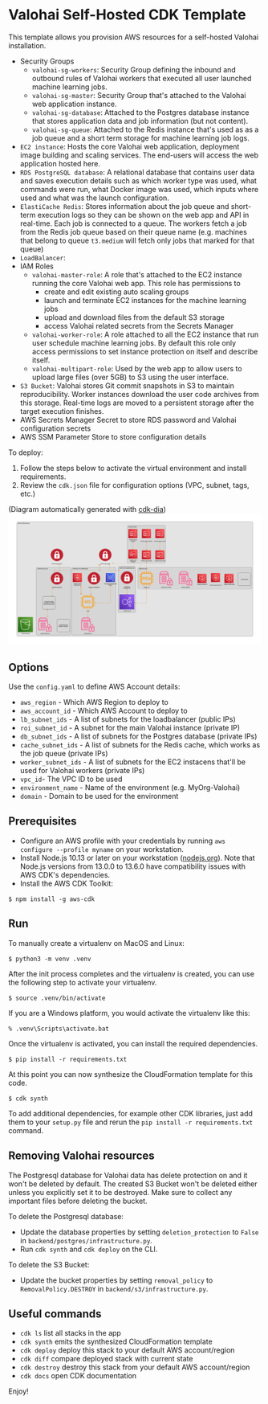 # Valohai Self-Hosted CDK Template

This template allows you provision AWS resources for a self-hosted Valohai installation.

* Security Groups
    * `valohai-sg-workers`: Security Group defining the inbound and outbound rules of Valohai workers that executed all user launched machine learning jobs.
    * `valohai-sg-master`: Security Group that's attached to the Valohai web application instance.
    * `valohai-sg-database`: Attached to the Postgres database instance that stores application data and job information (but not content).
    * `valohai-sg-queue`: Attached to the Redis instance that's used as as a job queue and a short term storage for machine learning job logs. 
* `EC2 instance`: Hosts the core Valohai web application, deployment image building and scaling services. The end-users will access the web application hosted here.
* `RDS PostgreSQL database`: A relational database that contains user data and saves execution details such as which worker type was used, what commands were run, what Docker image was used, which inputs where used and what was the launch configuration.
* `ElastiCache Redis`: Stores information about the job queue and short-term execution logs so they can be shown on the web app and API in real-time. Each job is connected to a queue. The workers fetch a job from the Redis job queue based on their queue name (e.g. machines that belong to queue `t3.medium` will fetch only jobs that marked for that queue)
* `LoadBalancer`: 
* IAM Roles
    * `valohai-master-role`: A role that's attached to the EC2 instance running the core Valohai web app. This role has permissions to
        * create and edit existing auto scaling groups 
        * launch and terminate EC2 instances for the machine learning jobs
        * upload and download files from the default S3 storage
        * access Valohai related secrets from the Secrets Manager
    * `valohai-worker-role`: A role attached to all the EC2 instance that run user schedule machine learning jobs. By default this role only access permissions to set instance protection on itself and describe itself.
    * `valohai-multipart-role`: Used by the web app to allow users to upload large files (over 5GB) to S3 using the user interface.
* `S3 Bucket`: Valohai stores Git commit snapshots in S3 to maintain reproducibility. Worker instances download the user code archives from this storage.
Real-time logs are moved to a persistent storage after the target execution finishes.
* AWS Secrets Manager Secret to store RDS password and Valohai configuration secrets
* AWS SSM Parameter Store to store configuration details

To deploy:
1. Follow the steps below to activate the virtual environment and install requirements.
2. Review the `cdk.json` file for configuration options (VPC, subnet, tags, etc.)

(Diagram automatically generated with [cdk-dia](https://github.com/pistazie/cdk-dia))
![Autogenerated Diagram](diagram.png)

## Options

Use the `config.yaml` to define AWS Account details:

* `aws_region` - Which AWS Region to deploy to
* `aws_account_id` - Which AWS Account to deploy to
* `lb_subnet_ids` - A list of subnets for the loadbalancer (public IPs)
* `roi_subnet_id` - A subnet for the main Valohai instance (private IP)
* `db_subnet_ids` - A list of subnets for the Postgres database (private IPs)
* `cache_subnet_ids` - A list of subnets for the Redis cache, which works as the job queue (private IPs)
* `worker_subnet_ids` - A list of subnets for the EC2 instacens that'll be used for Valohai workers (private IPs)
* `vpc_id`- The VPC ID to be used
* `environment_name` - Name of the environment (e.g. MyOrg-Valohai)
* `domain` - Domain to be used for the environment

## Prerequisites

* Configure an AWS profile with your credentials by running `aws configure --profile myname` on your workstation.
* Install Node.js 10.13 or later on your workstation ([nodejs.org](https://nodejs.org/en)). Note that Node.js versions from 13.0.0 to 13.6.0 have compatibility issues with AWS CDK's dependencies. 
* Install the AWS CDK Toolkit:

```
$ npm install -g aws-cdk
```

## Run

To manually create a virtualenv on MacOS and Linux:

```
$ python3 -m venv .venv
```

After the init process completes and the virtualenv is created, you can use the following
step to activate your virtualenv.

```
$ source .venv/bin/activate
```

If you are a Windows platform, you would activate the virtualenv like this:

```
% .venv\Scripts\activate.bat
```

Once the virtualenv is activated, you can install the required dependencies.

```
$ pip install -r requirements.txt
```

At this point you can now synthesize the CloudFormation template for this code.

```
$ cdk synth
```

To add additional dependencies, for example other CDK libraries, just add
them to your `setup.py` file and rerun the `pip install -r requirements.txt`
command.

## Removing Valohai resources

The Postgresql database for Valohai data has delete protection on and it won't be deleted by default. The created S3 Bucket won't be deleted either unless you explicitly set it to be destroyed. Make sure to collect any important files before deleting the bucket. 

To delete the Postgresql database:

* Update the database properties by setting `deletion_protection` to `False` in `backend/postgres/infrastructure.py`.
* Run `cdk synth` and `cdk deploy` on the CLI.

To delete the S3 Bucket:

* Update the bucket properties by setting `removal_policy` to `RemovalPolicy.DESTROY` in `backend/s3/infrastructure.py`.

## Useful commands

 * `cdk ls`          list all stacks in the app
 * `cdk synth`       emits the synthesized CloudFormation template
 * `cdk deploy`      deploy this stack to your default AWS account/region
 * `cdk diff`        compare deployed stack with current state
 * `cdk destroy`     destroy this stack from your default AWS account/region
 * `cdk docs`        open CDK documentation

Enjoy!
